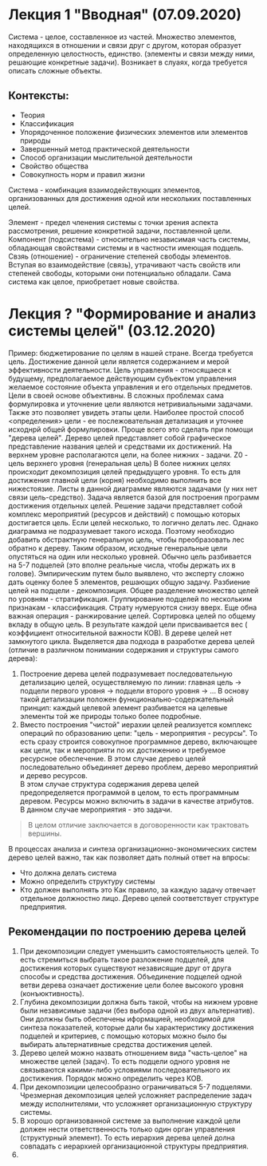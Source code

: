 # Лекция 1 "Вводная" (07.09.2020)
Система - целое, составленное из частей. Множество элементов, находящихся в отношении и связи друг с другом, которая образует определенную целостность, единство. (элементы и связи между ними, решающие конкретные задачи).
Возникает в слуаях, когда требуется описать сложные объекты.  
## Контексты:  
* Теория
* Классификация
* Упорядоченное положение физических элементов или элементов природы
* Завершенный метод практической деятельности
* Способ организации мыслительной деятельности
* Свойство общества
* Совокупность норм и правил жизни
		
Система - комбинация взаимодействующих элементов, организованных для достижения одной или нескольких поставленных целей.
	
Элемент - предел членения системы с точки зрения аспекта рассмотрения, решение конкретной задачи, поставленной цели.
Компонент (подсистема) - относительно независимая часть системы, обладающая свойствами системы и в частности имеющая подцель.
Свзяь (отношение) - ограничение степеней свободы элементов. Вступая во взаимодействие (связь), утрачивают часть свойств или степеней свободы, которыми они потенциально обладали. Сама система как целое, приобретает новые свойства.

# Лекция ? "Формирование и анализ системы целей" (03.12.2020)
Пример: бюджетирование по целям в нашей стране.
Всегда требуется цель. Достижение данной цели является содержанием и мерой эффективности деятельности.
Цель управления - относящаеся к будущему, предполагаемое действующим субъектом управления желаемое состояние объекта управления и его отдельных предметов. Цели в своей основе объективны. 
В сложных проблемах сама формулировка и уточнение цели являются нетривиальными задачами. Также это позволяет увидеть этапы цели. Наиболее простой способ <определения> цели - ее послежовательная детализация и уточнее исходнрй общей формулировки.
Проще всего это сделать при помощи "дерева целей".
Дерево целей представляет собой графическое представление названия целей и средствами их достижений. На верхнем уровне располагаются цели, на более нижних - задачи.
Z0 - цель верхнего уровня (генеральная цель)
В более нижних целях происходит декомпозиция целей предыдущего уровня. То есть для достижения главной цели (корня) необходимо выполнить все нижестоязие. Листы в данной диаграмме являются задачами (у них нет связи цель-средство). Задача является базой для построения программ достижения отдельных целей. Решение задачи представляет собой комплекс мероприятий (ресурсов и действий) с помощью которых достигается цель.
Если целей несколько, то логично делать лес. Однако диаграмма не подразумевает такого исхода. Поэтому необходио добавить обстрактную генеральную цель, чтобы преобразовать лес обратно к дереву. Таким образом, исходные генеральные цели опустяться на один или несколько уровней.
Обычно цель разбивается на 5-7 подцелей (это вполне реальные числа, чтобы держать их в голове). Эмпирическим путем было выявлено, что эксперту сложно дать оценку более 5 элементов, решающих общую задачу.
Разбиение целей на подцели - декомпозиция. Общее разделение множество целей по уровням - стратификация. Группирование подцелей по нескольким признакам - классификация. Страту нумеруются снизу вверх.
Еще обна важная операция - ранжирование целей. Сортировка целей по общему вкладу в общую цель. В результате каждой цели присваивается вес ( коэффициент относительной важности КОВ).
В дереве целей нет замкнутого цикла. 
Выделяется два подхода в разработке дерева целей (отличие в различном понимании содержания и структуры самого дерева):
1. Построение дерева целей подразумевает последовательную детализацию целей, осуществляемую по линии: главная цель -> подцели первого уровня -> подцели второго уровня -> ... В основу такой детализации положен функционально-содержательный принцип: каждый целевой элемент разбивается на целевые элементы той же природы только более подробные.
2. Вместо построения "чистой" иерахии целей реализуется комплекс операций по образованию цепи: "цель - мероприятия - ресурсы". То есть сразу строится совокупное программное дерево, включающее как цели, так и мероприяти по их достижению и требуемое ресурсное обеспечение. В этом случае дерево целей последовательно объединяет дерево проблем, дерево мероприятий и дерево ресурсов.  
В этом случае структура содержания дерева целей предопределяется программой в целом, то есть программным деревом. Ресурсы можно включить в задачи в качестве атрибутов. В данном случае мероприятия - это задачи.  
> В целом отличие заключается в договоренности как трактовать вершины.

В процессах анализа и синтеза организационно-экономических систем дерево целей важно, так как позволяет дать полный ответ на впросы:
- Что должна делать система
- Можно определить структуру системы
- Кто должен выполнять это
Как правило, за каждую задачу отвечает отдельное должностно лицо. Дерево целей соответствует структуре предприятия.
## Рекомендации по построению дерева целей
1. При декомпозиции следует уменьшить самостоятельность целей.  То есть стремиться выбрать такое разложение подцелей, для достижения которых существуют независящие друг от друга способы и средства достижения. Объединение подцелей одной ветви дерева означает достижение цели более высокого уровня (конъюктивность).
2. Глубина декомпозиции должна быть такой, чтобы на нижнем уровне были независимые задачи (без выбора одной из двух альтернатив). Они должны быть обеспечены иформацией, необходимой для синтеза показателей, которые дали бы характеристику достижения подцелей и критериев, с помощью которых можно было бы выбирать альтернативные средства достижения целей. 
3. Дерево целей можно назвать отношением вида "часть-целое" на множестве целей (задач). То есть подцели  одного уровня не связываются какими-либо условиями последовательного их достижения. Порядок можно определить через КОВ.
4. При декомпозиции целесообразно ограничиваться 5-7 подцелями. Чрезмерная декомпозиция целей усложняет распределение задач между исполнителями, что усложняет организационную структуру системы.
5. В хорошо организованной системе за выполнение каждой цели должен нести ответственность только один орган управления (структурный элемент). То есть иерархия дерева целей долна совпадать с иерархией организационной структуры предприятия.
6. 
 
<!--stackedit_data:
eyJoaXN0b3J5IjpbLTE5MTg5MzUzODIsMTE2MTI2ODcwNSwxNj
kyNDIxMjg3LDE1NjY4NzY4NSwtMTQ1Mzg1NTg5Ml19
-->